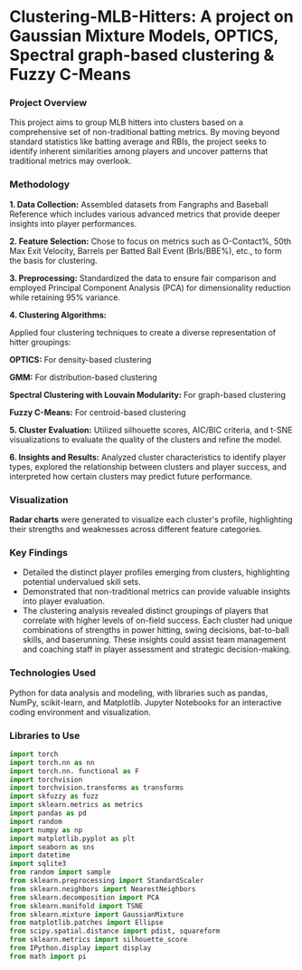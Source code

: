 # Clustering-MLB-Hitters: A project on Gaussian Mixture Models, OPTICS, Spectral graph-based clustering & Fuzzy C-Means

### Project Overview
This project aims to group MLB hitters into clusters based on a comprehensive set of non-traditional batting metrics. By moving beyond standard statistics like batting average and RBIs, the project seeks to identify inherent similarities among players and uncover patterns that traditional metrics may overlook.

### Methodology
**1. Data Collection:** Assembled datasets from Fangraphs and Baseball Reference which includes various advanced metrics that provide deeper insights into player performances.

**2. Feature Selection:** Chose to focus on metrics such as O-Contact%, 50th Max Exit Velocity, Barrels per Batted Ball Event (Brls/BBE%), etc., to form the basis for clustering.

**3. Preprocessing:** Standardized the data to ensure fair comparison and employed Principal Component Analysis (PCA) for dimensionality reduction while retaining 95% variance.

**4. **Clustering Algorithms:****

Applied four clustering techniques to create a diverse representation of hitter groupings:

**OPTICS:** For density-based clustering

**GMM:** For distribution-based clustering

**Spectral Clustering with Louvain Modularity:** For graph-based clustering

**Fuzzy C-Means:** For centroid-based clustering

**5. **Cluster Evaluation:**** Utilized silhouette scores, AIC/BIC criteria, and t-SNE visualizations to evaluate the quality of the clusters and refine the model.

**6. **Insights and Results:**** Analyzed cluster characteristics to identify player types, explored the relationship between clusters and player success, and interpreted how certain clusters may predict future performance.


### Visualization

**Radar charts** were generated to visualize each cluster's profile, highlighting their strengths and weaknesses across different feature categories.

### Key Findings
- Detailed the distinct player profiles emerging from clusters, highlighting potential undervalued skill sets.
- Demonstrated that non-traditional metrics can provide valuable insights into player evaluation.
- The clustering analysis revealed distinct groupings of players that correlate with higher levels of on-field success. Each cluster had unique combinations of strengths in power hitting, swing decisions, bat-to-ball skills, and baserunning. These insights could assist team management and coaching staff in player assessment and strategic decision-making.



### Technologies Used
Python for data analysis and modeling, with libraries such as pandas, NumPy, scikit-learn, and Matplotlib.
Jupyter Notebooks for an interactive coding environment and visualization.


### Libraries to Use

```Python
import torch
import torch.nn as nn 
import torch.nn. functional as F
import torchvision
import torchvision.transforms as transforms
import skfuzzy as fuzz
import sklearn.metrics as metrics
import pandas as pd
import random
import numpy as np
import matplotlib.pyplot as plt
import seaborn as sns
import datetime
import sqlite3
from random import sample
from sklearn.preprocessing import StandardScaler
from sklearn.neighbors import NearestNeighbors
from sklearn.decomposition import PCA
from sklearn.manifold import TSNE
from sklearn.mixture import GaussianMixture
from matplotlib.patches import Ellipse
from scipy.spatial.distance import pdist, squareform
from sklearn.metrics import silhouette_score
from IPython.display import display
from math import pi
```
